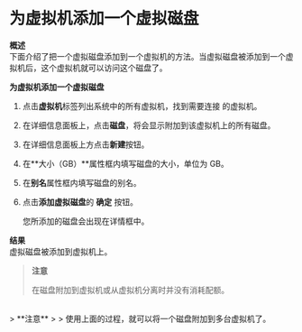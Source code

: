 # 为虚拟机添加一个虚拟磁盘

**概述**<br/>
下面介绍了把一个虚拟磁盘添加到一个虚拟机的方法。当虚拟磁盘被添加到一个虚拟机后，这个虚拟机就可以访问这个磁盘了。


**为虚拟机添加一个虚拟磁盘**

1. 点击**虚拟机**标签列出系统中的所有虚拟机，找到需要连接 的虚拟机。

2. 在详细信息面板上，点击**磁盘**，将会显示附加到该虚拟机上的所有磁盘。

3. 在详细信息面板上方点击**新建**按钮。

4. 在**大小（GB）**属性框内填写磁盘的大小，单位为 GB。

5. 在**别名**属性框内填写磁盘的别名。

6. 点击**添加虚拟磁盘**的 **确定** 按钮。

   您所添加的磁盘会出现在详情框中。


**结果**<br/>
虚拟磁盘被添加到虚拟机上。


> **注意**
>
> 在磁盘附加到虚拟机或从虚拟机分离时并没有消耗配额。


<br/>
> **注意**
>
> 使用上面的过程，就可以将一个磁盘附加到多台虚拟机了。
